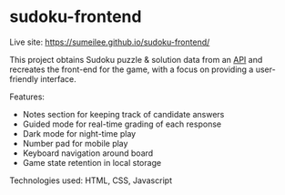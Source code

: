 # sudoku-frontend

Live site: https://sumeilee.github.io/sudoku-frontend/

This project obtains Sudoku puzzle & solution data from an [API](https://github.com/berto/sugoku) and recreates the front-end for the game, with a focus on providing a user-friendly interface.

Features:

- Notes section for keeping track of candidate answers
- Guided mode for real-time grading of each response
- Dark mode for night-time play
- Number pad for mobile play
- Keyboard navigation around board
- Game state retention in local storage

Technologies used: HTML, CSS, Javascript

